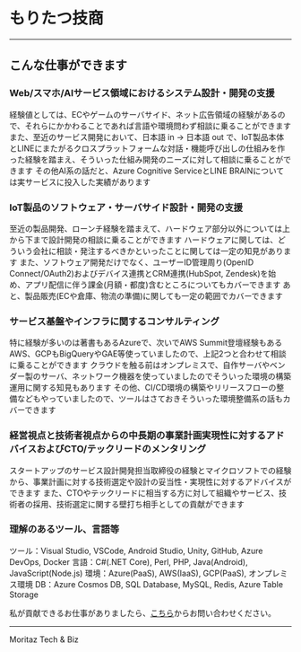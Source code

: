 # もりたつ技商

---

## こんな仕事ができます

### Web/スマホ/AIサービス領域におけるシステム設計・開発の支援
経験値としては、ECやゲームのサーバサイド、ネット広告領域の経験があるので、それらにかかわることであれば言語や環境問わず相談に乗ることができます
また、至近のサービス開発において、日本語 in -> 日本語 out で、IoT製品本体とLINEにまたがるクロスプラットフォームな対話・機能呼び出しの仕組みを作った経験を踏まえ、そういった仕組み開発のニーズに対して相談に乗ることができます
その他AI系の話だと、Azure Cognitive ServiceとLINE BRAINについては実サービスに投入した実績があります

### IoT製品のソフトウェア・サーバサイド設計・開発の支援
至近の製品開発、ローンチ経験を踏まえて、ハードウェア部分以外については上から下まで設計開発の相談に乗ることができます
ハードウェアに関しては、どういう会社に相談・発注するべきかといったことに関しては一定の知見があります
また、ソフトウェア開発だけでなく、ユーザーID管理周り(OpenID Connect/OAuth2)およびデバイス連携とCRM連携(HubSpot, Zendesk)を始め、アプリ配信に伴う課金(月額・都度)含むところについてもカバーできます
あと、製品販売(ECや倉庫、物流の準備)に関しても一定の範囲でカバーできます

### サービス基盤やインフラに関するコンサルティング
特に経験が多いのは著書もあるAzureで、次いでAWS Summit登壇経験もあるAWS、GCPもBigQueryやGAE等使っていましたので、上記2つと合わせて相談に乗ることができます
クラウドを触る前はオンプレミスで、自作サーバやベンダー製のサーバ、ネットワーク機器を使っていましたのでそういった環境の構築運用に関する知見もあります
その他、CI/CD環境の構築やリリースフローの整備などもやっていましたので、ツールはさておきそういった環境整備系の話もカバーできます

### 経営視点と技術者視点からの中長期の事業計画実現性に対するアドバイスおよびCTO/テックリードのメンタリング
スタートアップのサービス設計開発担当取締役の経験とマイクロソフトでの経験から、事業計画に対する技術選定や設計の妥当性・実現性に対するアドバイスができます
また、CTOやテックリードに相当する方に対して組織やサービス、技術者の採用、技術選定に関する壁打ち相手としての貢献ができます

### 理解のあるツール、言語等
ツール：Visual Studio, VSCode, Android Studio, Unity, GitHub, Azure DevOps, Docker
言語：C#(.NET Core), Perl, PHP, Java(Android), JavaScript(Node.js)
環境：Azure(PaaS), AWS(IaaS), GCP(PaaS), オンプレミス環境
DB：Azure Cosmos DB, SQL Database, MySQL, Redis, Azure Table Storage

私が貢献できるお仕事がありましたら、[こちら](https://share.hsforms.com/7245649/48750610-d4f1-4e18-8263-8b55389e22d0)からお問い合わせください。

---
Moritaz Tech &amp; Biz
